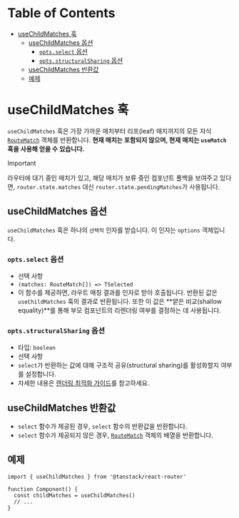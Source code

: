 # Table of Contents

- [useChildMatches 훅](#usechildmatches-훅)
  - [useChildMatches 옵션](#usechildmatches-옵션)
    - [`opts.select` 옵션](#optsselect-옵션)
    - [`opts.structuralSharing` 옵션](#optsstructuralsharing-옵션)
  - [useChildMatches 반환값](#usechildmatches-반환값)
  - [예제](#예제)

# useChildMatches 훅

`useChildMatches` 훅은 가장 가까운 매치부터 리프(leaf) 매치까지의 모든 자식 [`RouteMatch`](./RouteMatchType.md) 객체를 반환합니다. **현재 매치는 포함되지 않으며, 현재 매치는 `useMatch` 훅을 사용해 얻을 수 있습니다.**

> [!IMPORTANT]
> 라우터에 대기 중인 매치가 있고, 해당 매치가 보류 중인 컴포넌트 폴백을 보여주고 있다면, `router.state.matches` 대신 `router.state.pendingMatches`가 사용됩니다.


## useChildMatches 옵션

`useChildMatches` 훅은 하나의 `선택적` 인자를 받습니다. 이 인자는 `options` 객체입니다.


### `opts.select` 옵션

- 선택 사항
- `(matches: RouteMatch[]) => TSelected`
- 이 함수를 제공하면, 라우트 매칭 결과를 인자로 받아 호출됩니다. 반환된 값은 `useChildMatches` 훅의 결과로 반환됩니다. 또한 이 값은 **얕은 비교(shallow equality)**를 통해 부모 컴포넌트의 리렌더링 여부를 결정하는 데 사용됩니다.


### `opts.structuralSharing` 옵션

- 타입: `boolean`
- 선택 사항
- `select`가 반환하는 값에 대해 구조적 공유(structural sharing)를 활성화할지 여부를 설정합니다.
- 자세한 내용은 [렌더링 최적화 가이드](../../guide/render-optimizations.md)를 참고하세요.


## useChildMatches 반환값

- `select` 함수가 제공된 경우, `select` 함수의 반환값을 반환합니다.
- `select` 함수가 제공되지 않은 경우, [`RouteMatch`](./RouteMatchType.md) 객체의 배열을 반환합니다.


## 예제

```tsx
import { useChildMatches } from '@tanstack/react-router'

function Component() {
  const childMatches = useChildMatches()
  // ...
}
```


